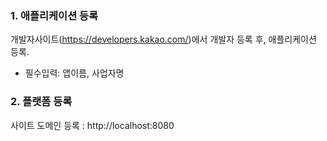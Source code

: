 ### 1. 애플리케이션 등록
개발자사이트(https://developers.kakao.com/)에서 개발자 등록 후, 애플리케이션 등록.
* 필수입력: 앱이름, 사업자명

### 2. 플랫폼 등록
사이트 도메인 등록 : http://localhost:8080
